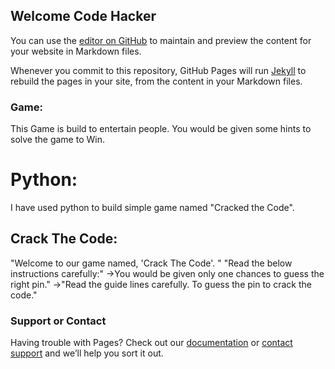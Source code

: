 ## Welcome Code Hacker

You can use the [editor on GitHub](https://github.com/Anmol-Tanveer/Crack-the-code-python-game-/edit/main/README.md) to maintain and preview the content for your website in Markdown files.

Whenever you commit to this repository, GitHub Pages will run [Jekyll](https://jekyllrb.com/) to rebuild the pages in your site, from the content in your Markdown files.

### Game:
This Game is build to entertain people. You would be given some hints to solve the game to Win.

# Python:
I have used python to build simple game named "Cracked the Code".
## Crack The Code:
"Welcome to our game named, 'Crack The Code'. "
"Read the below instructions carefully:"
->You would be given only one chances to guess the right pin."
->"Read the guide lines carefully. To guess the pin to crack the code."

### Support or Contact

Having trouble with Pages? Check out our [documentation](https://docs.github.com/categories/github-pages-basics/) or [contact support](https://support.github.com/contact) and we’ll help you sort it out.
